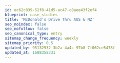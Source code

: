 ```yaml
---
id: ec62c839-52f8-41d5-ac47-c8aee43f2ef4
blueprint: case_studies
title: 'McDonald’s Drive Thru AUS & NZ'
seo_noindex: false
seo_nofollow: false
seo_canonical_type: entry
sitemap_change_frequency: weekly
sitemap_priority: 0.5
updated_by: 95132932-3b2a-4a4c-97b8-7f062ce5478f
updated_at: 1688358331
---
```

